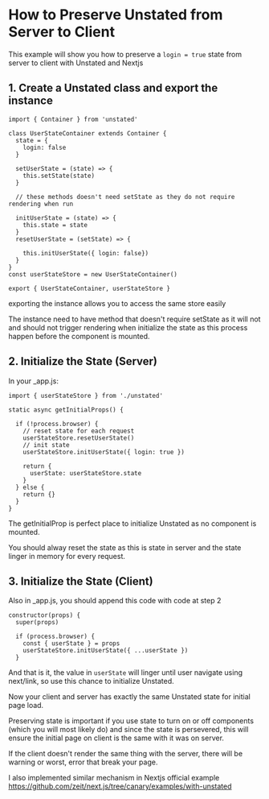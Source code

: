 # How to Preserve Unstated from Server to Client

This example will show you how to preserve a `login = true` state from server to client with Unstated and Nextjs

## 1. Create a Unstated class and export the instance

```
import { Container } from 'unstated'

class UserStateContainer extends Container {
  state = {
    login: false
  }

  setUserState = (state) => {
    this.setState(state)
  }

  // these methods doesn't need setState as they do not require rendering when run

  initUserState = (state) => {
    this.state = state
  }
  resetUserState = (setState) => {

    this.initUserState({ login: false})
  }
}
const userStateStore = new UserStateContainer()

export { UserStateContainer, userStateStore }
```

exporting the instance allows you to access the same store easily

The instance need to have method that doesn't require setState as it will not and should not trigger rendering when initialize the state as this process happen before the component is mounted.

## 2. Initialize the State (Server)

In your \_app.js:

```
import { userStateStore } from './unstated'

static async getInitialProps() {

  if (!process.browser) {
    // reset state for each request
    userStateStore.resetUserState()
    // init state
    userStateStore.initUserState({ login: true })

    return {
      userState: userStateStore.state
    }
  } else {
    return {}
  }
}
```

The getInitialProp is perfect place to initialize Unstated as no component is mounted.

You should alway reset the state as this is state in server and the state linger in memory for every request.

## 3. Initialize the State (Client)

Also in \_app.js, you should append this code with code at step 2

```
constructor(props) {
  super(props)

  if (process.browser) {
    const { userState } = props
    userStateStore.initUserState({ ...userState })
  }

```

And that is it, the value in `userState` will linger until user navigate using next/link, so use this chance to initialize Unstated.

Now your client and server has exactly the same Unstated state for initial page load.

Preserving state is important if you use state to turn on or off components (which you will most likely do) and since the state is persevered, this will ensure the initial page on client is the same with it was on server.

If the client doesn't render the same thing with the server, there will be warning or worst, error that break your page.

I also implemented similar mechanism in Nextjs official example
https://github.com/zeit/next.js/tree/canary/examples/with-unstated

